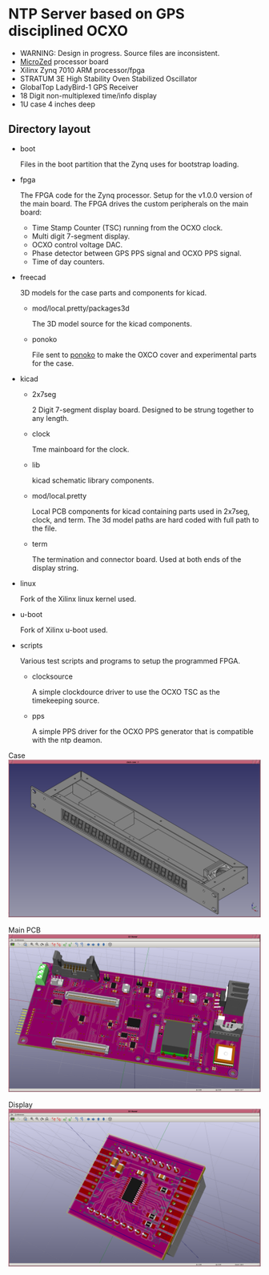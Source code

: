 # NTP Server based on GPS disciplined OCXO

* WARNING: Design in progress. Source files are inconsistent.
* [MicroZed](http://zedboard.org/product/microzed) processor board
* Xilinx Zynq 7010 ARM processor/fpga
* STRATUM 3E High Stability Oven Stabilized Oscillator
* GlobalTop LadyBird-1 GPS Receiver
* 18 Digit non-multiplexed time/info display
* 1U case 4 inches deep

## Directory layout
* boot

  Files in the boot partition that the Zynq uses for bootstrap loading.
* fpga

  The FPGA code for the Zynq processor.  Setup for the v1.0.0 version of the main board.  The FPGA drives the custom peripherals on the main board:
  - Time Stamp Counter (TSC) running from the OCXO clock.
  - Multi digit 7-segment display.
  - OCXO control voltage DAC.
  - Phase detector between GPS PPS signal and OCXO PPS signal.
  - Time of day counters.
* freecad

  3D models for the case parts and components for kicad.
  * mod/local.pretty/packages3d

    The 3D model source for the kicad components.
  * ponoko

    File sent to [ponoko](https://www.ponoko.com/) to make the OXCO cover and experimental parts for the case.
* kicad
  * 2x7seg

    2 Digit 7-segment display board.  Designed to be strung together to any length.
  * clock

    Tme mainboard for the clock.
  * lib

    kicad schematic library components.
  * mod/local.pretty

    Local PCB components for kicad containing parts used in 2x7seg, clock, and term.  The 3d model paths are hard coded with full path to the file.
  * term

    The termination and connector board.  Used at both ends of the display string.
* linux

  Fork of the Xilinx linux kernel used.
* u-boot

  Fork of Xilinx u-boot used.
* scripts

  Various test scripts and programs to setup the programmed FPGA.
  * clocksource

    A simple clockdource driver to use the OCXO TSC as the timekeeping source.

  * pps

    A simple PPS driver for the OCXO PPS generator that is compatible with the ntp deamon.


Case
![case](./image/case.png)

Main PCB
![main](./image/mainpcb.png)

Display
![disp](./image/disp.png)


